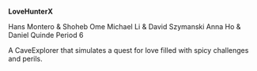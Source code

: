 <b>LoveHunterX</b>

Hans Montero & Shoheb Ome
Michael Li & David Szymanski
Anna Ho & Daniel Quinde
Period 6

A CaveExplorer that simulates a quest for love filled with spicy challenges and perils.
